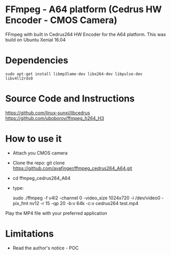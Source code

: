 # FFmpeg - A64 platform (Cedrus HW Encoder - CMOS Camera)

FFmpeg with built in Cedrus264 HW Encoder for the A64 platform.
This was build on Ubuntu Xenial 16.04


Dependencies
============

	sudo apt-get install libmp3lame-dev libx264-dev libpulse-dev libv4ll2rds0


Source Code and Instructions
============================

https://github.com/linux-sunxi/libcedrus
https://github.com/uboborov/ffmpeg_h264_H3


How to use it
=============

- Attach you CMOS camera
- Clone the repo: git clone https://github.com/avafinger/ffmpeg_cedrus264_A64.git
- cd ffmpeg_cedrus264_A64
- type: 

	sudo ./ffmpeg -f v4l2 -channel 0 -video_size 1024x720 -i /dev/video0 -pix_fmt nv12 -r 15 -qp 20 -b:v 64k -c:v cedrus264 test.mp4

Play the MP4 file with your preferred application

Limitations
===========
 * Read the author's notice - POC
